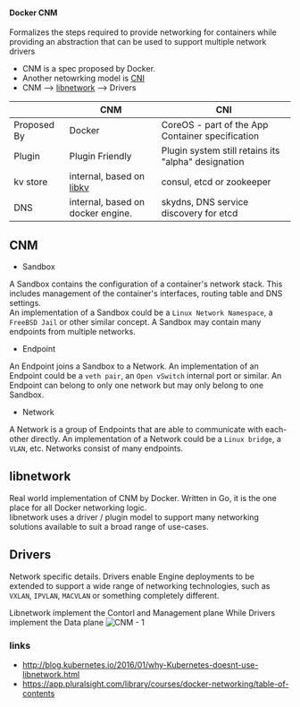 #### Docker CNM
Formalizes the steps required to provide networking for containers while providing an abstraction that can be used to support multiple network drivers

* CNM is a spec proposed by Docker. 
* Another netowrking model is [CNI](https://github.com/containernetworking/cni/blob/master/SPEC.md)
* CNM --> [libnetwork](https://github.com/docker/libnetwork) --> Drivers

|             | CNM                                                         | CNI                                                 |
|-------------|-------------------------------------------------------------|-----------------------------------------------------|
| Proposed By | Docker                                                      | CoreOS - part of the App Container specification    |
| Plugin      | Plugin Friendly                                             | Plugin system still retains its "alpha" designation |
| kv store    | internal, based on [libkv](https://github.com/docker/libkv) | consul, etcd or zookeeper                           |
| DNS         | internal, based on docker engine.                           | skydns, DNS service discovery for etcd              |


CNM
---

* Sandbox

A Sandbox contains the configuration of a container's network stack. This includes management of the container's interfaces, routing table and DNS settings.   
An implementation of a Sandbox could be a `Linux Network Namespace`, a `FreeBSD Jail` or other similar concept. A Sandbox may contain many endpoints from multiple networks.

* Endpoint

An Endpoint joins a Sandbox to a Network. An implementation of an Endpoint could be a `veth pair`, an `Open vSwitch` internal port or similar. 
An Endpoint can belong to only one network but may only belong to one Sandbox.

* Network

A Network is a group of Endpoints that are able to communicate with each-other directly. 
An implementation of a Network could be a `Linux bridge`, a `VLAN`, etc. Networks consist of many endpoints.

libnetwork
---
Real world implementation of CNM by Docker.
Written in Go, it is the one place for all Docker networking logic.  
libnetwork uses a driver / plugin model to support many networking solutions available to suit a broad range of use-cases.

Drivers
---
Network specific details. 
Drivers enable Engine deployments to be extended to support a wide range of networking technologies, such as `VXLAN`, `IPVLAN`, `MACVLAN` or something completely different.

Libnetwork implement the Contorl and Management plane While Drivers implement the Data plane
![CNM - 1](https://docs.google.com/drawings/d/1h2rCjlvgF5VFXkYh4WVCw1geinMNUPLZHh36ij3FXOY/pub?w=820&h=686)

### links
* http://blog.kubernetes.io/2016/01/why-Kubernetes-doesnt-use-libnetwork.html
* https://app.pluralsight.com/library/courses/docker-networking/table-of-contents